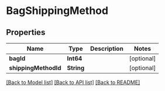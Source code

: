 # BagShippingMethod

## Properties
Name | Type | Description | Notes
------------ | ------------- | ------------- | -------------
**bagId** | **Int64** |  | [optional] 
**shippingMethodId** | **String** |  | [optional] 

[[Back to Model list]](../README.md#documentation-for-models) [[Back to API list]](../README.md#documentation-for-api-endpoints) [[Back to README]](../README.md)


